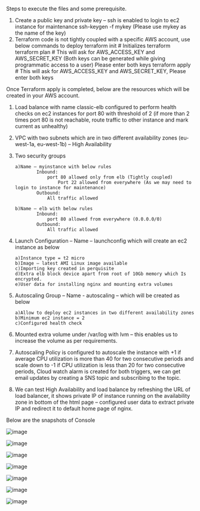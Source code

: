 Steps to execute the files and some prerequisite. 

1)	Create a public key and private key – ssh is enabled to login to ec2 instance for maintenance
ssh-keygen -f mykey (Please use mykey as the name of the key)
2)	Terraform code is not tightly coupled with a specific AWS account, use below commands to deploy 
terraform init # Initializes terraform  
terraform plan # This will ask for AWS_ACCESS_KEY and AWS_SECRET_KEY (Both keys can be generated while giving programmatic access to a user) Please enter both keys
terraform apply # This will ask for AWS_ACCESS_KEY and AWS_SECRET_KEY, Please enter both keys

Once Terraform apply is completed, below are the resources which will be created in your AWS account. 

1)	Load balance with name classic-elb configured to perform health checks on ec2 instances for port 80 with threshold of 2 (if more than 2 times port 80 is not reachable, route traffic to other instance and mark current as unhealthy)
2)	VPC with two subnets which are in two different availability zones  (eu-west-1a, eu-west-1b) – High Availability 
3)	Two security groups 
		
		a)Name – myinstance with below rules 
				Inbound: 
					port 80 allowed only from elb (Tightly coupled)
	          			Port 22 allowed from everywhere (As we may need to login to instance for maintenance)
				Outbound: 
					All traffic allowed
		
		b)Name – elb with below rules
				Inbound: 
					port 80 allowed from everywhere (0.0.0.0/0)
				Outbound: 
					All traffic allowed
4)	Launch Configuration – Name – launchconfig which will create an ec2 instance as below

		a)Instance type = t2 micro 
		b)Image – latest AMI Linux image available
		c)Importing key created in perquisite
		d)Extra elb block device apart from root of 10Gb memory which Is encrypted. 
		e)User data for installing nginx and mounting extra volumes
		
5)	Autoscaling Group – Name - autoscaling – which will be created as below

		a)Allow to deploy ec2 instances in two different availability zones
		b)Minimum ec2 instance = 2
		c)Configured health check
		
6)	Mounted extra volume under /var/log with lvm – this enables us to increase the volume as per requirements. 
7)	Autoscaling Policy is configured to autoscale the instance with +1  if average CPU utilization is more than 40 for two consecutive periods and scale down to -1 if CPU utilization is less than 20 for two consecutive periods, Cloud watch alarm is created for both triggers, we can get email updates by creating a SNS topic and subscribing to the topic. 
8)	We can test High Availability and load balance by refreshing the URL of load balancer, it shows private IP of instance running on the availability zone in bottom of the html page – configured user data to extract private IP and redirect it to default home page of nginx.   

Below are the snapshots of Console 

![image](https://user-images.githubusercontent.com/27212853/116781919-b5b71d80-aaa3-11eb-8b6a-bb3f9269d3fa.png)

![image](https://user-images.githubusercontent.com/27212853/116781940-e26b3500-aaa3-11eb-8722-512a55392967.png)

![image](https://user-images.githubusercontent.com/27212853/116781945-e8611600-aaa3-11eb-8c6a-33285ccf260b.png)

![image](https://user-images.githubusercontent.com/27212853/116781950-edbe6080-aaa3-11eb-970b-32de1b7c3017.png)

![image](https://user-images.githubusercontent.com/27212853/116781958-f3b44180-aaa3-11eb-81f3-fbb9a468d1a7.png)

![image](https://user-images.githubusercontent.com/27212853/116781966-f9aa2280-aaa3-11eb-98c4-f5fe4a8bae05.png)

![image](https://user-images.githubusercontent.com/27212853/116783087-6d4f2e00-aaaa-11eb-9ee3-e309297e1b52.png)



